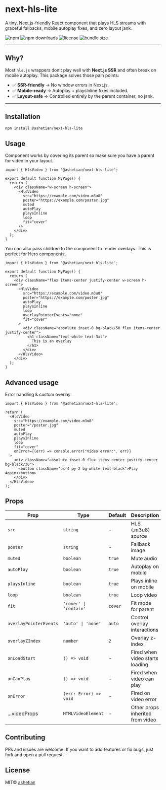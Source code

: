 # next-hls-lite

A tiny, Next.js-friendly React component that plays HLS streams with graceful fallbacks, mobile autoplay fixes, and zero layout jank.

![npm](https://img.shields.io/npm/v/@ashetian/next-hls-lite)
![npm downloads](https://img.shields.io/npm/dw/@ashetian/next-hls-lite)
![license](https://img.shields.io/npm/l/@ashetian/next-hls-lite)
![bundle size](https://img.shields.io/bundlephobia/minzip/@ashetian/next-hls-lite)

---

## Why?

Most `hls.js` wrappers don’t play well with **Next.js SSR** and often break on mobile autoplay.
This package solves those pain points:

- ✅ **SSR-friendly** → No window errors in Next.js.
- ✅ **Mobile-ready** → Autoplay + playsInline fixes included.
- ✅ **Layout-safe** → Controlled entirely by the parent container, no jank.

---

## Installation

```bash
npm install @ashetian/next-hls-lite
```

## Usage

Component works by covering its parent so make sure you have a parent for video in your layout.

```tsx
import { HlsVideo } from '@ashetian/next-hls-lite';

export default function MyPage() {
  return (
    <div className="w-screen h-screen">
      <HlsVideo
        src="https://example.com/video.m3u8"
        poster="https://example.com/poster.jpg"
        muted
        autoPlay
        playsInline
        loop
        fit="cover"
      />
    </div>
  );
}
```

You can also pass children to the component to render overlays.
This is perfect for Hero components.

```tsx
import { HlsVideo } from '@ashetian/next-hls-lite';

export default function MyPage() {
  return (
    <div className="flex items-center justify-center w-screen h-screen">
      <HlsVideo
        src="https://example.com/video.m3u8"
        poster="https://example.com/poster.jpg"
        autoPlay
        playsInline
        loop
        overlayPointerEvents="none"
        fit="cover"
      >
        <div className="absolute inset-0 bg-black/50 flex items-center justify-center">
          <h1 className="text-white text-3xl">
            This is an overlay
          </h1>
        </div>
      </HlsVideo>
    </div>
  );
}
```

## Advanced usage

Error handling & custom overlay:

```tsx
import { HlsVideo } from '@ashetian/next-hls-lite';

return (
  <HlsVideo
    src="https://example.com/video.m3u8"
    poster="/poster.jpg"
    muted
    autoPlay
    playsInline
    loop
    fit="cover"
    onError={(err) => console.error("Video error:", err)}
  >
    <div className="absolute inset-0 flex items-center justify-center bg-black/30">
      <button className="px-4 py-2 bg-white text-black">Play Again</button>
    </div>
  </HlsVideo>
);
```

## Props

| Prop                   | Type                   | Default | Description                     |
| ---------------------- | ---------------------- | ------- | ------------------------------- |
| `src`                  | `string`               | -       | HLS (.m3u8) source              |
| `poster`               | `string`               | -       | Fallback image                  |
| `muted`                | `boolean`              | `true`  | Mute audio                      |
| `autoPlay`             | `boolean`              | `true`  | Autoplay on mobile              |
| `playsInline`          | `boolean`              | `true`  | Plays inline on mobile          |
| `loop`                 | `boolean`              | `true`  | Loop video                      |
| `fit`                  | `'cover' \| 'contain'` | `cover` | Fit mode for parent             |
| `overlayPointerEvents` | `'auto' \| 'none'`     | `auto`  | Control overlay interactions    |
| `overlayZIndex`        | `number`               | `2`     | Overlay z-index                 |
| `onLoadStart`          | `() => void`           | -       | Fired when video starts loading |
| `onCanPlay`            | `() => void`           | -       | Fired when video can play       |
| `onError`              | `(err: Error) => void` | -       | Fired on video error            |
| ...videoProps          | `HTMLVideoElement`     | -       | Other props inherited from video|

## Contributing

PRs and issues are welcome.
If you want to add features or fix bugs, just fork and open a pull request.

## License

MIT© [ashetian](https://github.com/ashetian)
